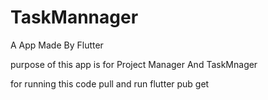 # TaskMannager

A App Made By Flutter 

purpose of this app is for Project Manager And TaskMnager

for running this code pull and run flutter pub get
